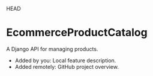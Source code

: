 HEAD
# EcommerceProductCatalog

A Django API for managing products.
- Added by you: Local feature description.
- Added remotely: GitHub project overview.